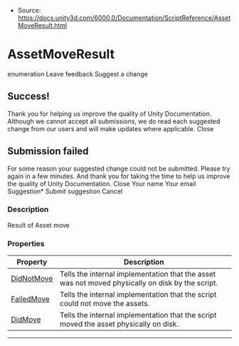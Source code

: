 * Source: https://docs.unity3d.com/6000.0/Documentation/ScriptReference/AssetMoveResult.html

# AssetMoveResult
enumeration
Leave feedback
Suggest a change
## Success!
Thank you for helping us improve the quality of Unity Documentation. Although we cannot accept all submissions, we do read each suggested change from our users and will make updates where applicable.
Close
## Submission failed
For some reason your suggested change could not be submitted. Please <a>try again</a> in a few minutes. And thank you for taking the time to help us improve the quality of Unity Documentation.
Close
Your name Your email Suggestion* Submit suggestion
Cancel
### Description
Result of Asset move
### Properties
Property | Description  
---|---  
[DidNotMove](https://docs.unity3d.com/6000.0/Documentation/ScriptReference/AssetMoveResult.DidNotMove.html) | Tells the internal implementation that the asset was not moved physically on disk by the script.  
[FailedMove](https://docs.unity3d.com/6000.0/Documentation/ScriptReference/AssetMoveResult.FailedMove.html) | Tells the internal implementation that the script could not move the assets.  
[DidMove](https://docs.unity3d.com/6000.0/Documentation/ScriptReference/AssetMoveResult.DidMove.html) | Tells the internal implementation that the script moved the asset physically on disk.  
* * *

